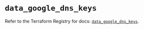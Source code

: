 # `data_google_dns_keys`

Refer to the Terraform Registry for docs: [`data_google_dns_keys`](https://registry.terraform.io/providers/hashicorp/google/6.29.0/docs/data-sources/dns_keys).
